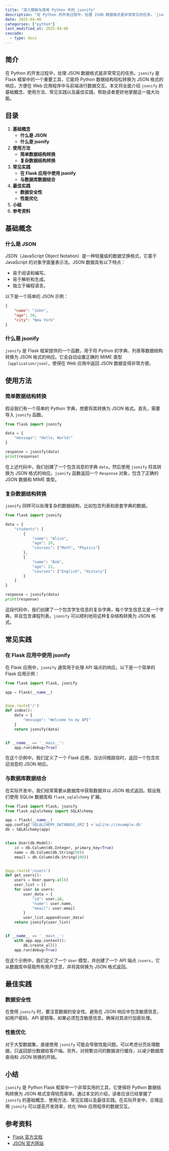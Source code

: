 ```yaml
---
title: "深入理解与使用 Python 中的 jsonify"
description: "在 Python 的开发过程中，处理 JSON 数据格式是非常常见的任务。`jsonify` 是 Flask 框架中的一个重要工具，它能将 Python 数据结构轻松转换为 JSON 格式的响应，方便在 Web 应用程序中与前端进行数据交互。本文将全面介绍 `jsonify` 的基础概念、使用方法、常见实践以及最佳实践，帮助读者更好地掌握这一强大功能。"
date: 2025-04-06
categories: ["python"]
last_modified_at: 2025-04-06
cascade:
  - type: docs
---
```



## 简介
在 Python 的开发过程中，处理 JSON 数据格式是非常常见的任务。`jsonify` 是 Flask 框架中的一个重要工具，它能将 Python 数据结构轻松转换为 JSON 格式的响应，方便在 Web 应用程序中与前端进行数据交互。本文将全面介绍 `jsonify` 的基础概念、使用方法、常见实践以及最佳实践，帮助读者更好地掌握这一强大功能。

<!-- more -->
## 目录
1. **基础概念**
    - **什么是 JSON**
    - **什么是 jsonify**
2. **使用方法**
    - **简单数据结构转换**
    - **复杂数据结构转换**
3. **常见实践**
    - **在 Flask 应用中使用 jsonify**
    - **与数据库数据结合**
4. **最佳实践**
    - **数据安全性**
    - **性能优化**
5. **小结**
6. **参考资料**

## 基础概念
### 什么是 JSON
JSON（JavaScript Object Notation）是一种轻量级的数据交换格式，它基于 JavaScript 的对象字面量表示法。JSON 数据具有以下特点：
- 易于阅读和编写。
- 易于解析和生成。
- 独立于编程语言。

以下是一个简单的 JSON 示例：
```json
{
    "name": "John",
    "age": 30,
    "city": "New York"
}
```

### 什么是 jsonify
`jsonify` 是 Flask 框架提供的一个函数，用于将 Python 的字典、列表等数据结构转换为 JSON 格式的响应。它会自动设置正确的 MIME 类型（`application/json`），使得在 Web 应用中返回 JSON 数据变得非常方便。

## 使用方法
### 简单数据结构转换
假设我们有一个简单的 Python 字典，想要将其转换为 JSON 格式。首先，需要导入 `jsonify` 函数。

```python
from flask import jsonify

data = {
    "message": "Hello, World!"
}

response = jsonify(data)
print(response)
```

在上述代码中，我们创建了一个包含消息的字典 `data`，然后使用 `jsonify` 将其转换为 JSON 格式的响应。`jsonify` 函数返回一个 `Response` 对象，包含了正确的 JSON 数据和 MIME 类型。

### 复杂数据结构转换
`jsonify` 同样可以处理复杂的数据结构，比如包含列表和嵌套字典的数据。

```python
from flask import jsonify

data = {
    "students": [
        {
            "name": "Alice",
            "age": 20,
            "courses": ["Math", "Physics"]
        },
        {
            "name": "Bob",
            "age": 22,
            "courses": ["English", "History"]
        }
    ]
}

response = jsonify(data)
print(response)
```

这段代码中，我们创建了一个包含学生信息的复杂字典，每个学生信息又是一个字典，并且包含课程列表。`jsonify` 可以顺利地将这种复杂结构转换为 JSON 格式。

## 常见实践
### 在 Flask 应用中使用 jsonify
在 Flask 应用中，`jsonify` 通常用于处理 API 端点的响应。以下是一个简单的 Flask 应用示例：

```python
from flask import Flask, jsonify

app = Flask(__name__)


@app.route('/')
def index():
    data = {
        "message": "Welcome to my API"
    }
    return jsonify(data)


if __name__ == '__main__':
    app.run(debug=True)
```

在这个示例中，我们定义了一个 Flask 应用，当访问根路径时，返回一个包含欢迎消息的 JSON 响应。

### 与数据库数据结合
在实际开发中，我们经常需要从数据库中获取数据并以 JSON 格式返回。假设我们使用 SQLite 数据库和 `flask_sqlalchemy` 扩展。

```python
from flask import Flask, jsonify
from flask_sqlalchemy import SQLAlchemy

app = Flask(__name__)
app.config['SQLALCHEMY_DATABASE_URI'] ='sqlite:///example.db'
db = SQLAlchemy(app)


class User(db.Model):
    id = db.Column(db.Integer, primary_key=True)
    name = db.Column(db.String(50))
    email = db.Column(db.String(100))


@app.route('/users')
def get_users():
    users = User.query.all()
    user_list = []
    for user in users:
        user_data = {
            "id": user.id,
            "name": user.name,
            "email": user.email
        }
        user_list.append(user_data)
    return jsonify(user_list)


if __name__ == '__main__':
    with app.app_context():
        db.create_all()
    app.run(debug=True)
```

在这个示例中，我们定义了一个 `User` 模型，并创建了一个 API 端点 `/users`，它从数据库中获取所有用户信息，并将其转换为 JSON 格式返回。

## 最佳实践
### 数据安全性
在使用 `jsonify` 时，要注意数据的安全性。避免在 JSON 响应中包含敏感信息，如用户密码、API 密钥等。如果必须包含敏感信息，确保对其进行加密处理。

### 性能优化
对于大型数据集，直接使用 `jsonify` 可能会导致性能问题。可以考虑分页处理数据，只返回部分数据给客户端。另外，对频繁访问的数据进行缓存，以减少数据库查询和 JSON 转换的开销。

## 小结
`jsonify` 是 Python Flask 框架中一个非常实用的工具，它使得将 Python 数据结构转换为 JSON 格式变得轻而易举。通过本文的介绍，读者应该已经掌握了 `jsonify` 的基础概念、使用方法、常见实践以及最佳实践。在实际开发中，合理运用 `jsonify` 可以提高开发效率，优化 Web 应用程序的数据交互。

## 参考资料
- [Flask 官方文档](https://flask.palletsprojects.com/)
- [JSON 官方网站](https://www.json.org/)